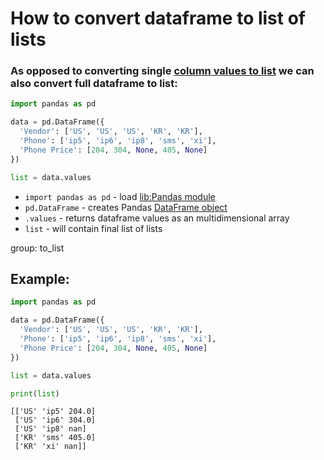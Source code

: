 # How to convert dataframe to list of lists

### As opposed to converting single [column values to list](/python-pandas/convert-dataframe-column-values-to-list) we can also convert full dataframe to list:

```python
import pandas as pd

data = pd.DataFrame({
  'Vendor': ['US', 'US', 'US', 'KR', 'KR'],
  'Phone': ['ip5', 'ip6', 'ip8', 'sms', 'xi'],
  'Phone Price': [204, 304, None, 405, None]
})

list = data.values
```

- `import pandas as pd` - load [lib:Pandas module](/python-pandas/how-to-install-pandas)
- `pd.DataFrame` - creates Pandas [DataFrame object](https://pandas.pydata.org/docs/reference/api/pandas.DataFrame.html)
- `.values` - returns dataframe values as an multidimensional array
- `list` - will contain final list of lists

group: to_list

## Example: 
```python
import pandas as pd

data = pd.DataFrame({
  'Vendor': ['US', 'US', 'US', 'KR', 'KR'],
  'Phone': ['ip5', 'ip6', 'ip8', 'sms', 'xi'],
  'Phone Price': [204, 304, None, 405, None]
})

list = data.values

print(list)
```
```
[['US' 'ip5' 204.0]
 ['US' 'ip6' 304.0]
 ['US' 'ip8' nan]
 ['KR' 'sms' 405.0]
 ['KR' 'xi' nan]]

```

